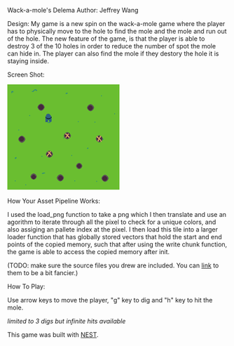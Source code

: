 Wack-a-mole's Delema 
Author: Jeffrey Wang

Design: My game is a new spin on the wack-a-mole game where the player has to 
physically move to the hole to find the mole and the mole and run out of the hole. 
The new feature of the game, is that the player is able to destroy 3 of the 10 holes
in order to reduce the number of spot the mole can hide in. The player can also 
find the mole if they destory the hole it is staying inside. 



Screen Shot:

![Screen Shot](screenshot.png)

How Your Asset Pipeline Works:

I used the load_png function to take a png which I then translate and use an agorithm to iterate through all the pixel to check for a unique colors, and also assiging an pallete index at the pixel. I then load this tile into a larger loader function that has globally stored vectors that hold the start and end points of the copied memory, such that after using the write chunk function, the game is able to access the copied memory after init. 

(TODO: make sure the source files you drew are included. You can [link](your/file.png) to them to be a bit fancier.)

How To Play:

Use arrow keys to move the player, "g" key to dig and "h" key to hit the mole.

*limited to 3 digs but infinite hits available*

This game was built with [NEST](NEST.md).

